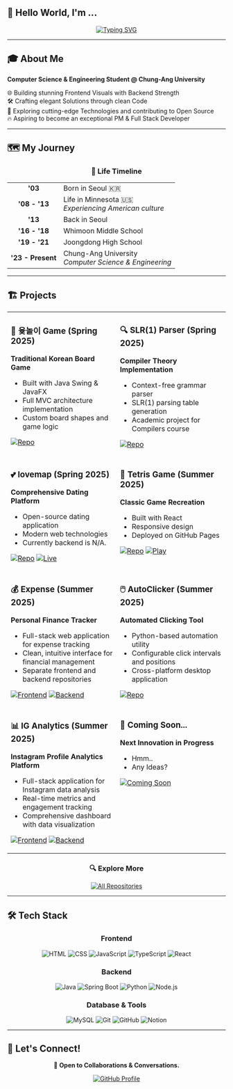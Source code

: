 ## 👋 Hello World, I'm **...**

<div align="center">

[![Typing SVG](https://readme-typing-svg.herokuapp.com?font=Space+Mono&size=27&duration=4000&pause=100&center=true&vCenter=true&random=false&width=435&lines=Heejae+Lee;a.k.a.+Qabin;a+Full+Stack+Developer;%40vxnquish)](https://git.io/typing-svg)

</div>

---

## 🎓 About Me
**Computer Science & Engineering Student @ Chung-Ang University**  

🌐 Building stunning Frontend Visuals with Backend Strength  
🛠️ Crafting elegant Solutions through clean Code  
🚀 Exploring cutting-edge Technologies and contributing to Open Source  
🔥 Aspiring to become an exceptional PM & Full Stack Developer

</div>

---

## 🗺️ My Journey

<div align="center">

### 📍 **Life Timeline**

</div>

<table align="center">
<tr>
<td align="center"><strong>'03</strong></td>
<td>Born in Seoul 🇰🇷</td>
</tr>
<tr>
<td align="center"><strong>'08 - '13</strong></td>
<td>Life in Minnesota 🇺🇸<br><em>Experiencing American culture</em></td>
</tr>
<tr>
<td align="center"><strong>'13</strong></td>
<td>Back in Seoul</td>
</tr>
<tr>
<td align="center"><strong>'16 - '18</strong></td>
<td>Whimoon Middle School</td>
</tr>
<tr>
<td align="center"><strong>'19 - '21</strong></td>
<td>Joongdong High School</td>
</tr>
<tr>
<td align="center"><strong>'23 - Present</strong></td>
<td>Chung-Ang University<br><em>Computer Science & Engineering</em></td>
</tr>
</table>

---

## 🏗️ Projects
<table align="center">
<tr>
<td width="50%" valign="top">

### 🎲 윷놀이 Game (Spring 2025)
**Traditional Korean Board Game**
- Built with Java Swing & JavaFX
- Full MVC architecture implementation
- Custom board shapes and game logic

[![Repo](https://img.shields.io/badge/GitHub-Repository-blue?style=flat-square&logo=github)](https://github.com/vxnquish/CAU_YUTGAME)
</td>
<td width="50%" valign="top">

### 🔍 SLR(1) Parser (Spring 2025)
**Compiler Theory Implementation**
- Context-free grammar parser
- SLR(1) parsing table generation
- Academic project for Compilers course

[![Repo](https://img.shields.io/badge/GitHub-Repository-blue?style=flat-square&logo=github)](https://github.com/vxnquish/Compiler_SLR1)
</td>
</tr>
<tr>
<td width="50%" valign="top">

### 💕 lovemap (Spring 2025)
**Comprehensive Dating Platform**
- Open-source dating application
- Modern web technologies
- Currently backend is N/A.

[![Repo](https://img.shields.io/badge/GitHub-Repository-blue?style=flat-square&logo=github)](https://github.com/vxnquish/OSSW_Ready)
[![Live](https://img.shields.io/badge/💖_Visit_Website-purple?style=flat-square)](https://rureadylovemap.com)
</td>
<td width="50%" valign="top">

### 🧩 Tetris Game (Summer 2025)
**Classic Game Recreation**
- Built with React
- Responsive design
- Deployed on GitHub Pages

[![Repo](https://img.shields.io/badge/GitHub-Repository-blue?style=flat-square&logo=github)](https://github.com/vxnquish/tetris-react)
[![Play](https://img.shields.io/badge/🎮_Play_Now-green?style=flat-square)](https://vxnquish.github.io/tetris-react/)
</td>
</tr>
<tr>
<td width="50%" valign="top">

### 💰 Expense (Summer 2025)
**Personal Finance Tracker**
- Full-stack web application for expense tracking
- Clean, intuitive interface for financial management
- Separate frontend and backend repositories

[![Frontend](https://img.shields.io/badge/Frontend-Repository-blue?style=flat-square&logo=react)](https://github.com/vxnquish/expense-frontend)
[![Backend](https://img.shields.io/badge/Backend-Repository-blue?style=flat-square&logo=node.js)](https://github.com/vxnquish/expense-backend)
</td>
<td width="50%" valign="top">

### 🖱️ AutoClicker (Summer 2025)
**Automated Clicking Tool**
- Python-based automation utility
- Configurable click intervals and positions
- Cross-platform desktop application

[![Repo](https://img.shields.io/badge/GitHub-Repository-blue?style=flat-square&logo=github)](https://github.com/vxnquish/AutoClicker)
</td>
</tr>
<tr>
<td width="50%" valign="top">

### 📊 IG Analytics (Summer 2025)
**Instagram Profile Analytics Platform**
- Full-stack application for Instagram data analysis
- Real-time metrics and engagement tracking
- Comprehensive dashboard with data visualization

[![Frontend](https://img.shields.io/badge/Frontend-Repository-blue?style=flat-square&logo=react)](https://github.com/Instagram-Analysis/instagram-analytics-FE)
[![Backend](https://img.shields.io/badge/Backend-Repository-blue?style=flat-square&logo=node.js)](https://github.com/Instagram-Analysis/instagram-analytics-BE)
</td>
<td width="50%" valign="top">

### 🚀 Coming Soon...
**Next Innovation in Progress**
- Hmm..
- Any Ideas?

[![Coming Soon](https://img.shields.io/badge/Status-Coming_Soon-red?style=flat-square&logo=rocket)](https://github.com/vxnquish)
</td>
</tr>
</table>

<div align="center">

### 🔍 Explore More
[![All Repositories](https://img.shields.io/badge/Browse_All_Repositories-GitHub-black?style=for-the-badge&logo=github)](https://github.com/vxnquish?tab=repositories)

</div>

---

## 🛠️ Tech Stack
<div align="center">

### Frontend
![HTML](https://img.shields.io/badge/HTML-E34F26?style=for-the-badge&logo=html5&logoColor=white)
![CSS](https://img.shields.io/badge/CSS-1572B6?style=for-the-badge&logo=css&logoColor=white)
![JavaScript](https://img.shields.io/badge/JavaScript-F7DF1E?style=for-the-badge&logo=javascript&logoColor=black)
![TypeScript](https://img.shields.io/badge/TypeScript-3178C6?style=for-the-badge&logo=typescript&logoColor=white)
![React](https://img.shields.io/badge/React-20232A?style=for-the-badge&logo=react&logoColor=61DAFB)

### Backend
![Java](https://img.shields.io/badge/Java-ED8B00?style=for-the-badge&logo=openjdk&logoColor=white)
![Spring Boot](https://img.shields.io/badge/Spring_Boot-6DB33F?style=for-the-badge&logo=spring-boot&logoColor=white)
![Python](https://img.shields.io/badge/Python-3776AB?style=for-the-badge&logo=python&logoColor=white)
![Node.js](https://img.shields.io/badge/Node.js-43853D?style=for-the-badge&logo=node.js&logoColor=white)

### Database & Tools
![MySQL](https://img.shields.io/badge/MySQL-00000F?style=for-the-badge&logo=mysql&logoColor=white)
![Git](https://img.shields.io/badge/Git-F05032?style=for-the-badge&logo=git&logoColor=white)
![GitHub](https://img.shields.io/badge/GitHub-100000?style=for-the-badge&logo=github&logoColor=white)
![Notion](https://img.shields.io/badge/Notion-000000?style=for-the-badge&logo=notion&logoColor=white)

</div>

---


## 🤝 Let's Connect!

<div align="center">

💬 **Open to Collaborations & Conversations.**  

[![GitHub Profile](https://img.shields.io/badge/GitHub-Profile-black?style=for-the-badge&logo=github)](https://github.com/vxnquish)

</div>
